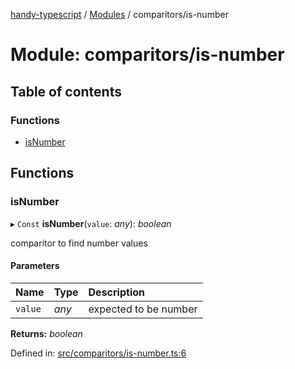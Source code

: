 [handy-typescript](../README.md) / [Modules](../modules.md) / comparitors/is-number

# Module: comparitors/is-number

## Table of contents

### Functions

- [isNumber](comparitors_is_number.md#isnumber)

## Functions

### isNumber

▸ `Const` **isNumber**(`value`: *any*): *boolean*

comparitor to find number values

#### Parameters

| Name | Type | Description |
| :------ | :------ | :------ |
| `value` | *any* | expected to be number |

**Returns:** *boolean*

Defined in: [src/comparitors/is-number.ts:6](https://github.com/robbiemu/handy-typescript/blob/3eaf458/src/comparitors/is-number.ts#L6)
